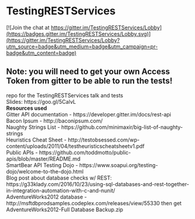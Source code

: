 # TestingRESTServices

[![Join the chat at https://gitter.im/TestingRESTServices/Lobby](https://badges.gitter.im/TestingRESTServices/Lobby.svg)](https://gitter.im/TestingRESTServices/Lobby?utm_source=badge&utm_medium=badge&utm_campaign=pr-badge&utm_content=badge)

<h2>Note: you will need to get your own Access Token from gitter to be able to run the tests!</h2>
repo for the TestingRESTServices talk and tests</br>
Slides: https://goo.gl/5CalvL </br>
<strong>Resources used</strong></br>
Gitter API documentation - https://developer.gitter.im/docs/rest-api </br>
Bacon Ipsum  - http://baconipsum.com/ </br>
Naughty Strings List - https://github.com/minimaxir/big-list-of-naughty-strings </br>
Heuristics Cheat Sheet - http://testobsessed.com/wp-content/uploads/2011/04/testheuristicscheatsheetv1.pdf </br>
Public APIs - https://github.com/toddmotto/public-apis/blob/master/README.md </br>
SmartBear API Testing Dojo - https://www.soapui.org/testing-dojo/welcome-to-the-dojo.html </br>
Blog post about database checks w/ REST: https://g33klady.com/2016/10/23/using-sql-databases-and-rest-together-in-integration-automation-with-c-and-nunit/ </br>
AdventureWorks2012 database - http://msftdbprodsamples.codeplex.com/releases/view/55330 then get AdventureWorks2012-Full Database Backup.zip